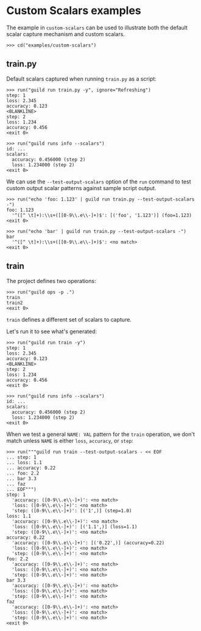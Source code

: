 # Custom Scalars examples

The example in `custom-scalars` can be used to illustrate both the
default scalar capture mechanism and custom scalars.

    >>> cd("examples/custom-scalars")

## train.py

Default scalars captured when running `train.py` as a script:

    >>> run("guild run train.py -y", ignore="Refreshing")
    step: 1
    loss: 2.345
    accuracy: 0.123
    <BLANKLINE>
    step: 2
    loss: 1.234
    accuracy: 0.456
    <exit 0>

    >>> run("guild runs info --scalars")
    id: ...
    scalars:
      accuracy: 0.456000 (step 2)
      loss: 1.234000 (step 2)
    <exit 0>

We can use the `--test-output-scalars` option of the `run` command to
test custom output scalar patterns against sample script output.

    >>> run("echo 'foo: 1.123' | guild run train.py --test-output-scalars -")
    foo: 1.123
      '^([^ \t]+):\\s+([[0-9\\.e\\-]+)$': [('foo', '1.123')] (foo=1.123)
    <exit 0>

    >>> run("echo 'bar' | guild run train.py --test-output-scalars -")
    bar
      '^([^ \t]+):\\s+([[0-9\\.e\\-]+)$': <no match>
    <exit 0>

## train

The project defines two operations:

    >>> run("guild ops -p .")
    train
    train2
    <exit 0>

`train` defines a different set of scalars to capture.

Let's run it to see what's generated:

    >>> run("guild run train -y")
    step: 1
    loss: 2.345
    accuracy: 0.123
    <BLANKLINE>
    step: 2
    loss: 1.234
    accuracy: 0.456
    <exit 0>

    >>> run("guild runs info --scalars")
    id: ...
    scalars:
      accuracy: 0.456000 (step 2)
      loss: 1.234000 (step 2)
    <exit 0>

When we test a general `NAME: VAL` pattern for the `train` operation,
we don't match unless `NAME` is either `loss`, `accuracy`, or `step`:

    >>> run("""guild run train --test-output-scalars - << EOF
    ... step: 1
    ... loss: 1.1
    ... accuracy: 0.22
    ... foo: 2.2
    ... bar 3.3
    ... faz
    ... EOF""")
    step: 1
      'accuracy: ([0-9\\.e\\-]+)': <no match>
      'loss: ([0-9\\.e\\-]+)': <no match>
      'step: ([0-9\\.e\\-]+)': [('1',)] (step=1.0)
    loss: 1.1
      'accuracy: ([0-9\\.e\\-]+)': <no match>
      'loss: ([0-9\\.e\\-]+)': [('1.1',)] (loss=1.1)
      'step: ([0-9\\.e\\-]+)': <no match>
    accuracy: 0.22
      'accuracy: ([0-9\\.e\\-]+)': [('0.22',)] (accuracy=0.22)
      'loss: ([0-9\\.e\\-]+)': <no match>
      'step: ([0-9\\.e\\-]+)': <no match>
    foo: 2.2
      'accuracy: ([0-9\\.e\\-]+)': <no match>
      'loss: ([0-9\\.e\\-]+)': <no match>
      'step: ([0-9\\.e\\-]+)': <no match>
    bar 3.3
      'accuracy: ([0-9\\.e\\-]+)': <no match>
      'loss: ([0-9\\.e\\-]+)': <no match>
      'step: ([0-9\\.e\\-]+)': <no match>
    faz
      'accuracy: ([0-9\\.e\\-]+)': <no match>
      'loss: ([0-9\\.e\\-]+)': <no match>
      'step: ([0-9\\.e\\-]+)': <no match>
    <exit 0>

